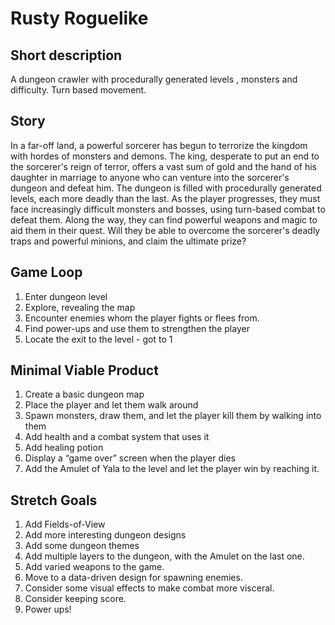 # Rusty Roguelike

## Short description
A dungeon crawler with procedurally generated levels , monsters and difficulty. Turn based movement.

## Story
In a far-off land, a powerful sorcerer has begun to terrorize the kingdom with hordes of monsters and demons. The king, desperate to put an end to the sorcerer's reign of terror, offers a vast sum of gold and the hand of his daughter in marriage to anyone who can venture into the sorcerer's dungeon and defeat him. The dungeon is filled with procedurally generated levels, each more deadly than the last. As the player progresses, they must face increasingly difficult monsters and bosses, using turn-based combat to defeat them. Along the way, they can find powerful weapons and magic to aid them in their quest. Will they be able to overcome the sorcerer's deadly traps and powerful minions, and claim the ultimate prize?


## Game Loop
1. Enter dungeon level
2. Explore, revealing the map
3. Encounter enemies whom the player fights or flees from.
4. Find power-ups and use them to strengthen the player
5. Locate the exit to the level - got to 1

## Minimal Viable Product
1. Create a basic dungeon map
2. Place the player and let them walk around
3. Spawn monsters, draw them, and let the player kill them by walking into them
4. Add health and a combat system that uses it
5. Add healing potion
6. Display a “game over” screen when the player dies
7. Add the Amulet of Yala to the level and let the player win by reaching it.

## Stretch Goals
1. Add Fields-of-View
2. Add more interesting dungeon designs
3. Add some dungeon themes
4. Add multiple layers to the dungeon, with the Amulet on the last one.
5. Add varied weapons to the game.
6. Move to a data-driven design for spawning enemies.
7. Consider some visual effects to make combat more visceral.
8. Consider keeping score.
9. Power ups!

